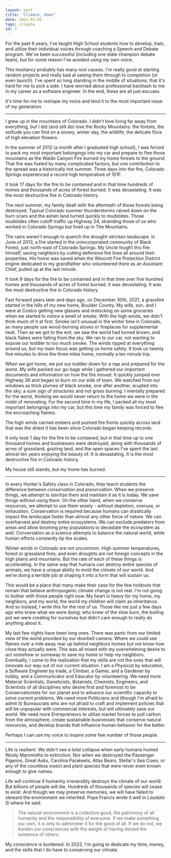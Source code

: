 ```yaml
---
layout: post
title: "Climate, Home"
date: 2022-01-01
tags: climate
id: 7
---
```


For the past 6 years, I've taught High School students how to develop, train, and utilize their individual voices through coaching a Speech and Debate program. We've been successful (including one state champion debate team), but for some reason I've avoided using my own voice.

This hesitancy probably has many root causes. I'm really good at starting random projects and really bad at seeing them through to completion (or even launch). I've spent so long standing in the middle of situations, that it's hard for me to pick a side. I have worried about professional backlash to me in my career as a software engineer. In the end, these are all just excuses.

It's time for me to reshape my voice and lend it to the most important issue of my generation.

-----

I grew up in the mountains of Colorado. I didn't love living far away from everything, but I did (and still do) love the Rocky Mountains: the forests, the solitude you can find on a snowy, winter day, the wildlife, the delicate flora of high elevation flowers.

In the summer of 2012 (a month after I graduated high school), I was forced to pack my most important belongings into my car and prepare to flee those mountains as the Waldo Canyon Fire burned my home forests to the ground. That fire was fueled by many complicated factors, but one contribution to the spread was a historically hot summer. Three days into the fire, Colorado Springs experienced a record high temperature of 101F.

It took 17 days for the fire to be contained and in that time hundreds of homes and thousands of acres of forest burned.
It was devastating. It was the most destructive fire in Colorado history.

The next summer, my family dealt with the aftermath of those forests being destroyed. Typical Colorado summer thunderstorms rained down on the burn scars and the ashen land turned quickly to mudslides. Those mudslides often cutoff traffic up Highway 24, stranding those of us who worked in Colorado Springs but lived up in The Mountains.

The rains weren't enough to quench the drought-stricken landscape. In June of 2013, a fire started in the unincorporated community of Black Forest, just north-east of Colorado Springs. My Uncle fought this fire himself, saving neighbors by cutting defensive fire lines all around their properties. His home was saved when the Wescott Fire Protection District engine dedicated to my grandfather who volunteered there as an Assistant Chief, pulled up at the last minute.

It took 9 days for the fire to be contained and in that time over five hundred homes and thousands of acres of forest burned.
It was devastating. It was the most destructive fire in Colorado history.

Fast forward years later and days ago, on December 30th, 2021, a grassfire started in the hills of my new home, Boulder County. My wife, son, and I were at Costco getting new glasses and restocking on some groceries when we started to notice a smell of smoke. With the high winds, we didn't think much of it at first. Smoke isn't unusual in the winter time in Colorado, as many people use wood-burning stoves or fireplaces for supplemental heat. Then as we got to the exit, we saw the world had turned brown, and black flakes were falling from the sky. We ran to our car, not wanting to expose our toddler to too much smoke. The winds ripped at everything around us, but my main focus was getting us home safely. It took us twenty five minutes to drive the three miles home, normally a ten minute trip.

When we got home, we put our toddler down for a nap and prepared for the worst. My wife packed our go-bags while I gathered our important documents and information on how the fire moved. It quickly jumped over Highway 36 and began to burn on our side of town. We watched from our windows as thick plumes of black smoke, one after another, erupted into the sky; a sure sign of structures and not grass burning. I mentally prepared for the worst, thinking we would never return to the home we were in the midst of renovating. For the second time in my life, I packed all my most important belongings into my car, but this time my family was forced to flee the encroaching flames.

The high winds carried embers and pushed fire fronts quickly across land that was the driest it has been since Colorado began keeping records.

It only took 1 day for the fire to be contained, but in that time up to one thousand homes and businesses were destroyed, along with thousands of acres of grassland, grazing land, and the open spaces I've spent the last almost ten years enjoying the beauty of.
It is devastating. It is the most destructive fire in Colorado history.

My house still stands, but my home has burned.

-----

In every Hunter's Safety class in Colorado, they teach students the difference between _conservation_ and _preservation_. When we preserve things, we attempt to sterilize them and maintain it as it is today. We save things without using them. On the other hand, when we conserve resources, we attempt to use them wisely - without depletion, overuse, or exhaustion. Conservation is required because humans can drastically impact the landscape faster than almost any other force of nature. We can overharvest and destroy entire ecosystems. We can exclude predators from areas and allow booming prey populations to devastate the ecosystem as well. Conversation as a science attempts to balance the natural world, while human efforts constantly tip the scales.

Winter winds in Colorado are not uncommon. High summer temperatures, forest or grassland fires, and even droughts are not foreign concepts in the high plains and mountains. But the rate of each of these things is accelerating. In the same way that humans can destroy entire species of animals, we have a unique ability to mold the climate of our world. And we're doing a terrible job at shaping it into a form that will sustain us.

This would be a place that many make their case for the few holdouts that remain that believe anthropogenic climate change is not real. I'm not going to bother with those people right now. My heart is heavy for my home, my neighbors, and my world; the world my children will claim as inheritance. And so instead, I write this for the rest of us. Those like me just a few days ago who knew what we were doing; who knew of the slow burn, the boiling pot we were creating for ourselves but didn't care enough to really _do_ anything about it.

My last few nights have been long ones. There was panic from our limited view of the world provided by our doorbell camera. Where we could see flames over a mile away rear up behind neighbors homes but not know how close they actually were. This was all mixed with my overwhelming desire to *act* somehow or someway to save my home or help my neighbors. Eventually, I came to the realization that my skills are not the ones that will innovate our way out of our current situation. I am a Physicist by education, a Software Engineer by trade, a Climber, a Gamer, and a Gardener by hobby, and a Communicator and Educator by volunteering. We need more Material Scientists, Geneticists, Botanists, Chemists, Engineers, and Scientists of all disciplines who desire first and foremost to be Conservationists for our planet and to advance our scientific capacity to solve current problems. We need more Politicians and (though I'm afraid to admit it) Bureaucrats who are not afraid to craft and implement policies that will be unpopular with commercial interests, but will ultimately save our world. We need more Entrepreneurs to utilize market forces to pull carbon from the atmosphere, create sustainable businesses that conserve natural resources, and develop brands that influence human behavior for the better.

Perhaps I can use my voice to inspire some few number of those people.

-----

Life is resilient. We didn't see a total collapse when early humans hunted Wooly Mammoths to extinction. Nor when we destroyed the Passenger Pigeons, Great Auks, Carolina Parakeets, Atlas Bears, Stellar's Sea Cows, or any of the countless insect and plant species that were never even known enough to give names.

Life will continue if humanity irreversibly destroys the climate of our world. But billions of people will die. Hundreds of thousands of species will cease to exist. And though we may preserve memories, we will have failed to steward the environment we inherited. Pope Francis wrote it well in _Laudato Si_ where he said:

> The natural environment is a collective good, the patrimony of all humanity and the responsibility of everyone. If we make something our own, it is only to administer it for the good of all. If we do not, we burden our consciences with the weight of having denied the existence of others.

My conscience is burdened. In 2022, I'm going to dedicate my time, money, and the skills that I do have to conserving our climate.